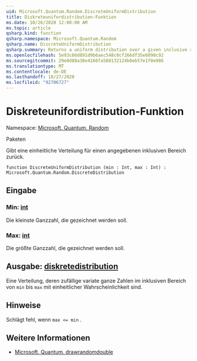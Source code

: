```yaml
---
uid: Microsoft.Quantum.Random.DiscreteUniformDistribution
title: Diskreteunifordistribution-Funktion
ms.date: 10/26/2020 12:00:00 AM
ms.topic: article
qsharp.kind: function
qsharp.namespace: Microsoft.Quantum.Random
qsharp.name: DiscreteUniformDistribution
qsharp.summary: Returns a uniform distribution over a given inclusive range.
ms.openlocfilehash: 5e93c66d891d9b6aec548c0cf266df35e6090c92
ms.sourcegitcommit: 29e0d88a30e4166fa580132124b0eb57e1f0e986
ms.translationtype: MT
ms.contentlocale: de-DE
ms.lasthandoff: 10/27/2020
ms.locfileid: "92706727"
---
```

# <a name="discreteuniformdistribution-function"></a>Diskreteunifordistribution-Funktion

Namespace: [Microsoft. Quantum. Random](xref:Microsoft.Quantum.Random)

Paketen [](https://nuget.org/packages/)


Gibt eine einheitliche Verteilung für einen angegebenen inklusiven Bereich zurück.

```qsharp
function DiscreteUniformDistribution (min : Int, max : Int) : Microsoft.Quantum.Random.DiscreteDistribution
```


## <a name="input"></a>Eingabe

### <a name="min--int"></a>Min: [int](xref:microsoft.quantum.lang-ref.int)

Die kleinste Ganzzahl, die gezeichnet werden soll.


### <a name="max--int"></a>Max: [int](xref:microsoft.quantum.lang-ref.int)

Die größte Ganzzahl, die gezeichnet werden soll.



## <a name="output--discretedistribution"></a>Ausgabe: [diskretedistribution](xref:Microsoft.Quantum.Random.DiscreteDistribution)

Eine Verteilung, deren zufällige variate ganze Zahlen im inklusiven Bereich von `min` bis `max` mit einheitlicher Wahrscheinlichkeit sind.

## <a name="remarks"></a>Hinweise

Schlägt fehl, wenn `max <= min` .

## <a name="see-also"></a>Weitere Informationen

- [Microsoft. Quantum. drawrandomdouble](xref:Microsoft.Quantum.DrawRandomDouble)